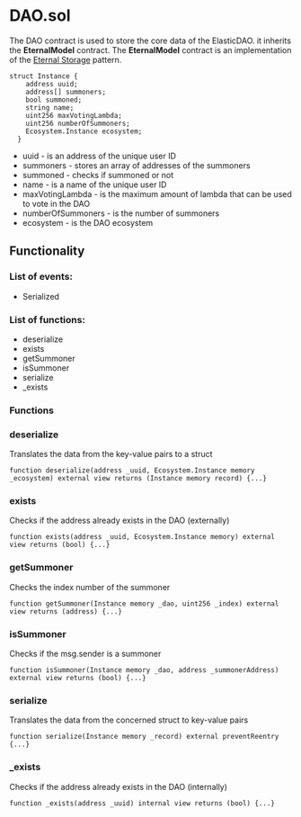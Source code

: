 # DAO.sol

The DAO contract is used to store the core data of the ElasticDAO. it inherits the **EternalModel**  contract. The **EternalModel**  contract is an implementation of the [Eternal Storage](https://fravoll.github.io/solidity-patterns/eternal_storage.html) pattern.

```text
struct Instance {
    address uuid;
    address[] summoners;
    bool summoned;
    string name;
    uint256 maxVotingLambda;
    uint256 numberOfSummoners;
    Ecosystem.Instance ecosystem;
  }
```

* uuid - is an address of the unique user ID
* summoners - stores an array of addresses of the summoners
* summoned - checks if summoned or not
* name - is a name of the unique user ID
* maxVotingLambda - is the maximum amount of lambda that can be used to vote in the DAO
* numberOfSummoners - is the number of summoners
* ecosystem - is the DAO ecosystem

## Functionality



### List of events:

* Serialized

### List of functions:

* deserialize
* exists
* getSummoner
* isSummoner
* serialize
* \_exists

### Functions

### deserialize

Translates the data from the key-value pairs to a struct

```text
function deserialize(address _uuid, Ecosystem.Instance memory _ecosystem) external view returns (Instance memory record) {...}
```

### exists

Checks if the address already exists in the DAO \(externally\)

```text
function exists(address _uuid, Ecosystem.Instance memory) external view returns (bool) {...}
```

### getSummoner

Checks the index number of the summoner

```text
function getSummoner(Instance memory _dao, uint256 _index) external view returns (address) {...}
```

### isSummoner

Checks if the msg.sender is a summoner

```text
function isSummoner(Instance memory _dao, address _summonerAddress) external view returns (bool) {...}
```

### serialize

Translates the data from the concerned struct to key-value pairs

```text
function serialize(Instance memory _record) external preventReentry {...}
```

### \_exists

Checks if the address already exists in the DAO \(internally\)

```text
function _exists(address _uuid) internal view returns (bool) {...}
```

